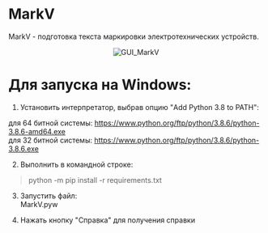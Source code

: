 # MarkV
MarkV - подготовка текста маркировки электротехнических устройств.  

<p align="center">
  <img src="https://raw.githubusercontent.com/MarkV/man/GUI_MarkV.png" alt="GUI_MarkV">
</p>

# Для запуска на Windows:

1. Установить интерпретатор, выбрав опцию "Add Python 3.8 to PATH":

для 64 битной системы: https://www.python.org/ftp/python/3.8.6/python-3.8.6-amd64.exe  
для 32 битной системы: https://www.python.org/ftp/python/3.8.6/python-3.8.6.exe

2. Выполнить в командной строке:
> python -m pip install -r requirements.txt

3. Запустить файл:  
MarkV.pyw

4. Нажать кнопку "Справка" для получения справки
